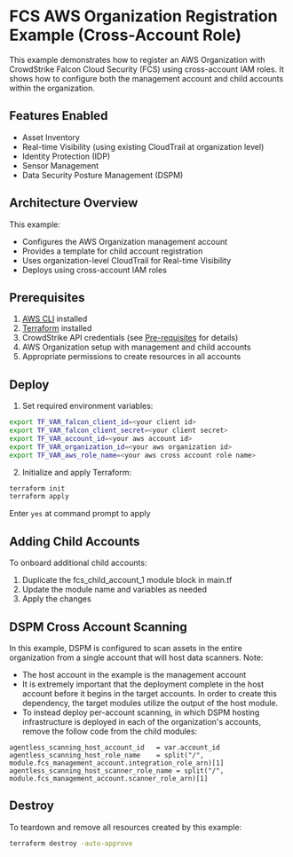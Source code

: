 # FCS AWS Organization Registration Example (Cross-Account Role)

This example demonstrates how to register an AWS Organization with CrowdStrike Falcon Cloud Security (FCS) using cross-account IAM roles. It shows how to configure both the management account and child accounts within the organization.

## Features Enabled

- Asset Inventory
- Real-time Visibility (using existing CloudTrail at organization level)
- Identity Protection (IDP)
- Sensor Management
- Data Security Posture Management (DSPM)

## Architecture Overview

This example:
- Configures the AWS Organization management account
- Provides a template for child account registration
- Uses organization-level CloudTrail for Real-time Visibility
- Deploys using cross-account IAM roles

## Prerequisites

1. [AWS CLI](https://docs.aws.amazon.com/cli/latest/userguide/install-cliv2.html) installed
2. [Terraform](https://learn.hashicorp.com/tutorials/terraform/install-cli) installed
3. CrowdStrike API credentials (see [Pre-requisites](../../README.md#pre-requisites) for details)
4. AWS Organization setup with management and child accounts
5. Appropriate permissions to create resources in all accounts

## Deploy

1. Set required environment variables:
```sh
export TF_VAR_falcon_client_id=<your client id>
export TF_VAR_falcon_client_secret=<your client secret>
export TF_VAR_account_id=<your aws account id>
export TF_VAR_organization_id=<your aws organization id>
export TF_VAR_aws_role_name=<your aws cross account role name>
```

2. Initialize and apply Terraform:
```sh
terraform init
terraform apply
```

Enter `yes` at command prompt to apply

## Adding Child Accounts
To onboard additional child accounts:

1. Duplicate the fcs_child_account_1 module block in main.tf
2. Update the module name and variables as needed
3. Apply the changes

## DSPM Cross Account Scanning

In this example, DSPM is configured to scan assets in the entire organization from a single account that will host data scanners. 
Note:
- The host account in the example is the management account
- It is extremely important that the deployment complete in the host account before it begins in the target accounts. In order to create this dependency, the target modules utilize the output of the host module.
- To instead deploy per-account scanning, in which DSPM hosting infrastructure is deployed in each of the organization's accounts, remove the follow code from the child modules:

```hcl
agentless_scanning_host_account_id   = var.account_id
agentless_scanning_host_role_name    = split("/", module.fcs_management_account.integration_role_arn)[1]
agentless_scanning_host_scanner_role_name = split("/", module.fcs_management_account.scanner_role_arn)[1]
```

## Destroy

To teardown and remove all resources created by this example:

```sh
terraform destroy -auto-approve
```
